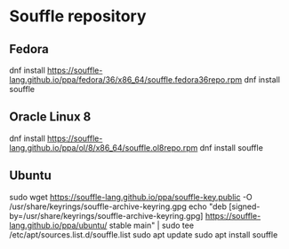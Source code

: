 # Souffle repository

## Fedora

dnf install https://souffle-lang.github.io/ppa/fedora/36/x86_64/souffle.fedora36repo.rpm
dnf install souffle

## Oracle Linux 8

dnf install https://souffle-lang.github.io/ppa/ol/8/x86_64/souffle.ol8repo.rpm
dnf install souffle


## Ubuntu

sudo wget https://souffle-lang.github.io/ppa/souffle-key.public -O /usr/share/keyrings/souffle-archive-keyring.gpg
echo "deb [signed-by=/usr/share/keyrings/souffle-archive-keyring.gpg] https://souffle-lang.github.io/ppa/ubuntu/ stable main" | sudo tee /etc/apt/sources.list.d/souffle.list
sudo apt update
sudo apt install souffle
